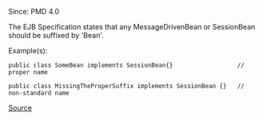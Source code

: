 Since: PMD 4.0

The EJB Specification states that any MessageDrivenBean or SessionBean should be suffixed by 'Bean'.

Example(s):
```
public class SomeBean implements SessionBean{}					// proper name

public class MissingTheProperSuffix implements SessionBean {}  	// non-standard name
```

[Source](https://pmd.github.io/pmd-5.5.4/pmd-java/rules/java/j2ee.html#MDBAndSessionBeanNamingConvention)
